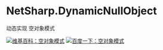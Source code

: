 # NetSharp.DynamicNullObject
动态实现 空对象模式

[![维基百科：空对象模式](https://en.wikipedia.org/static/favicon/wikipedia.ico)](https://en.wikipedia.org/wiki/Null_object_pattern)
[![百度一下：空对象模式](https://www.baidu.com/favicon.ico)](https://www.baidu.com/s?ie=utf-8&f=8&rsv_bp=0&rsv_idx=1&tn=baidu&wd=%E7%A9%BA%E5%AF%B9%E8%B1%A1%E6%A8%A1%E5%BC%8F&rsv_pq=80715f4300009be3&rsv_t=0279BNGD7HqWS64dqZ5YH43khzfkbBnq1eKAhtpcS58rKow0eR74iJ%2FAMe0&rqlang=cn&rsv_enter=1&rsv_n=2&rsv_sug3=1)
